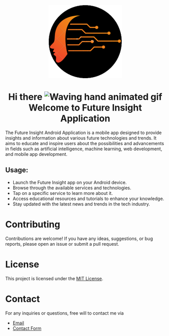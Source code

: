 <br>
<br>
<p align="center">
    <a herf="https://future-insight.blog/">
    <img src="/assets/images/futureinsightlogo.png" alt="Future Insight"  width="230px" height="230px">
    </a>
  <br>
</p>

<h1 align="center">
    Hi there
    <img src="https://raw.githubusercontent.com/nixin72/nixin72/master/wave.gif" 
         alt="Waving hand animated gif"
         height="35"
         width="35" />
     Welcome to Future Insight Application
</h1>


The Future Insight Android Application is a mobile app designed to provide insights and information about various future technologies and trends. It aims to educate and inspire users about the possibilities and advancements in fields such as artificial intelligence, machine learning, web development, and mobile app development.

## Usage:
- Launch the Future Insight app on your Android device.
- Browse through the available services and technologies.
- Tap on a specific service to learn more about it.
- Access educational resources and tutorials to enhance your knowledge.
- Stay updated with the latest news and trends in the tech industry.


# Contributing
Contributions are welcome! If you have any ideas, suggestions, or bug reports, please open an issue or submit a pull request.

# License
This project is licensed under the [MIT License](/LICENSE).

# Contact
For any inquiries or questions, free will to contact me via
- [Email](mailto:99marafay@gmail.com)
- [Contact Form](https://futrre-insight.blog/contact/)

